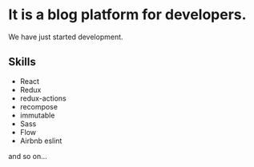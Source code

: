 # It is a blog platform for developers.
We have just started development.

## Skills
- React
- Redux
- redux-actions
- recompose
- immutable
- Sass
- Flow
- Airbnb eslint

and so on...
